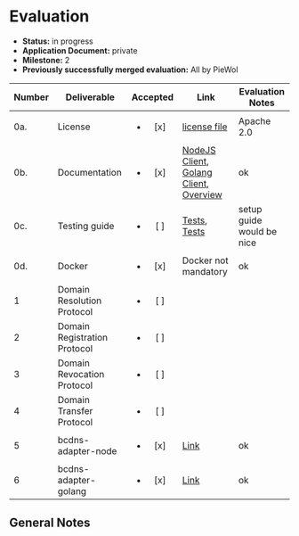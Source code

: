 # Evaluation

- **Status:** in progress
- **Application Document:** private
- **Milestone:** 2
- **Previously successfully merged evaluation:** All by PieWol

| Number | Deliverable | Accepted | Link | Evaluation Notes |
| ------ | ----------- | :------: | ---- |----------------- |
| 0a. | License |<ul><li>[x] </li></ul> | [license file](https://github.com/tcdt-lab/bcdns/blob/master/LICENSE) | Apache 2.0 | 
| 0b.  | Documentation |<ul><li>[x] </li></ul> | [NodeJS Client](https://github.com/tcdt-lab/bcdns/blob/master/dns_client/README.md), [Golang Client](https://github.com/tcdt-lab/bcdns/blob/master/dns_client_golang/README.md), [Overview](https://github.com/tcdt-lab/bcdns/blob/master/README.md#enabling-blockchain-interoperability-through-discovery) | ok | 
| 0c.  | Testing guide | <ul><li>[ ] </li></ul> | [Tests](https://github.com/tcdt-lab/bcdns/blob/master/polkadot-sdk-solochain-template/pallets/rootdns/src/tests.rs), [Tests](https://github.com/tcdt-lab/bcdns/blob/master/polkadot-sdk-solochain-template/pallets/tld/src/tests.rs)   | setup guide would be nice | 
| 0d.  | Docker | <ul><li>[x] </li></ul> | Docker not mandatory | ok | 
| 1 | Domain Resolution Protocol |<ul><li>[ ] </li></ul> | |  | 
| 2 | Domain Registration Protocol|<ul><li>[ ] </li></ul> | |  |
| 3 | Domain Revocation Protocol|<ul><li>[ ] </li></ul> | |  |
| 4 | Domain Transfer Protocol|<ul><li>[ ] </li></ul> | |  |
| 5 |  bcdns-adapter-node |<ul><li>[x] </li></ul> | [Link](https://github.com/tcdt-lab/bcdns/blob/master/dns_client) | ok |
| 6 | bcdns-adapter-golang |<ul><li>[x] </li></ul> | [Link](https://github.com/tcdt-lab/bcdns/blob/master/dns_client_golang)| ok |


## General Notes
